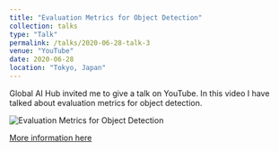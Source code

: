 ```yaml
---
title: "Evaluation Metrics for Object Detection"
collection: talks
type: "Talk"
permalink: /talks/2020-06-28-talk-3
venue: "YouTube"
date: 2020-06-28
location: "Tokyo, Japan"
---
```


Global AI Hub invited me to give a talk on YouTube. In this video I have talked about evaluation metrics for object detection.


![Evaluation Metrics for Object Detection](https://alisher-ai.github.io/files/2020-06-28-talk-3.png)

[More information here](https://www.youtube.com/watch?v=iyxefVYrioY&t=1s)


